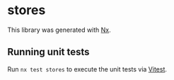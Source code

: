 # stores

This library was generated with [Nx](https://nx.dev).

## Running unit tests

Run `nx test stores` to execute the unit tests via [Vitest](https://vitest.dev/).
